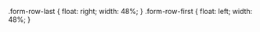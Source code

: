 .form-row-last {
   float: right;
   width: 48%;
}
.form-row-first {
   float: left;
   width: 48%;
}
